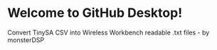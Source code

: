 # Welcome to GitHub Desktop!
Convert TinySA CSV into Wireless Workbench readable .txt files - by monsterDSP